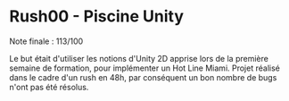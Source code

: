 # Rush00 - Piscine Unity

Note finale : 113/100

Le but était d'utiliser les notions d'Unity 2D apprise lors de la première semaine de formation, pour
implémenter un Hot Line Miami.
Projet réalisé dans le cadre d'un rush en 48h, par conséquent un bon nombre de bugs n'ont pas été résolus.

